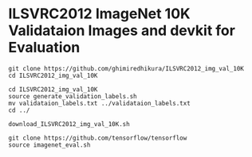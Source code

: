 # ILSVRC2012 ImageNet 10K Validataion Images and devkit for Evaluation



```
git clone https://github.com/ghimiredhikura/ILSVRC2012_img_val_10K
cd ILSVRC2012_img_val_10K
```

```
cd ILSVRC2012_img_val_10K
source generate_validation_labels.sh
mv validataion_labels.txt ../validataion_labels.txt
cd ../
```

```
download_ILSVRC2012_img_val_10K.sh
```

```
git clone https://github.com/tensorflow/tensorflow
source imagenet_eval.sh
```